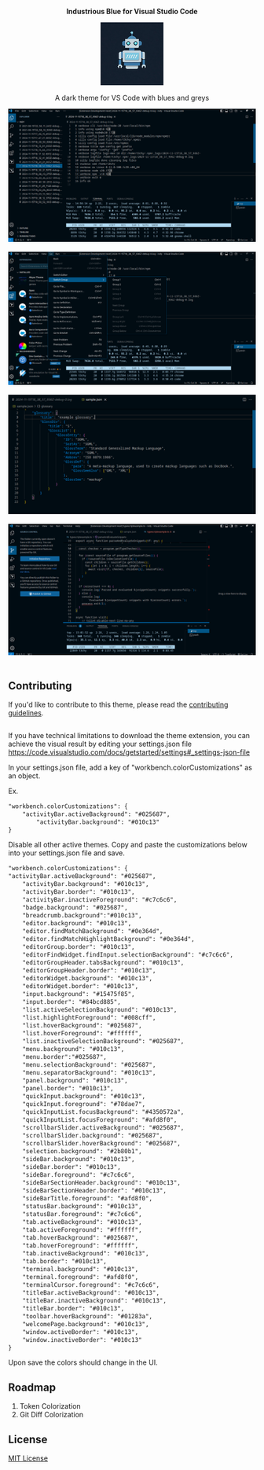 <p align="center" style="font-weight:bold; font-size=25px;">
  Industrious Blue for Visual Studio Code
</p>
 <p align="center">
  <img src="https://raw.githubusercontent.com/trebleCode/industrious-blue/main/images/industrious-blue-bot.jpeg" alt="Industrious Blue Bot"/>
</p>
<p align="center">
A dark theme for VS Code with blues and greys
</p>

![Screenshot](https://raw.githubusercontent.com/treblecode/industrious-blue/main/images/screen1.png)
<br />
<br />
![Screenshot](https://raw.githubusercontent.com/treblecode/industrious-blue/main/images/screen2.png)
<br />
<br />
![Screenshot](https://raw.githubusercontent.com/treblecode/industrious-blue/main/images/screen3.png)
<br />
<br />
![Screenshot](https://raw.githubusercontent.com/treblecode/industrious-blue/main/images/screen4.png)
<br />
<br />
## Contributing

If you'd like to contribute to this theme, please read the [contributing guidelines](./.github/CONTRIBUTING.md).

##

If you have technical limitations to download the theme extension, you can achieve the visual result by editing your settings.json file
https://code.visualstudio.com/docs/getstarted/settings#_settings-json-file	
	
In your settings.json file, add a key of "workbench.colorCustomizations" as an object.

Ex.
```
"workbench.colorCustomizations": {
	"activityBar.activeBackground": "#025687",
        "activityBar.background": "#010c13"
}
```
	
Disable all other active themes.
Copy and paste the customizations below into your settings.json file and save.

	"workbench.colorCustomizations": {
	"activityBar.activeBackground": "#025687",
        "activityBar.background": "#010c13",
        "activityBar.border": "#010c13",
        "activityBar.inactiveForeground": "#c7c6c6",
        "badge.background": "#025687",
        "breadcrumb.background":"#010c13",
        "editor.background": "#010c13",
        "editor.findMatchBackground": "#0e364d",
        "editor.findMatchHighlightBackground": "#0e364d",
        "editorGroup.border": "#010c13",
        "editorFindWidget.findInput.selectionBackground": "#c7c6c6",
        "editorGroupHeader.tabsBackground": "#010c13",
        "editorGroupHeader.border": "#010c13",
        "editorWidget.background": "#010c13",
        "editorWidget.border": "#010c13",
        "input.background": "#15475f85",
        "input.border": "#84bcd885",
        "list.activeSelectionBackground": "#010c13",
        "list.highlightForeground": "#008cff",
        "list.hoverBackground": "#025687",
        "list.hoverForeground": "#ffffff",
        "list.inactiveSelectionBackground": "#025687",
        "menu.background": "#010c13",
        "menu.border":"#025687",
        "menu.selectionBackground": "#025687",
        "menu.separatorBackground": "#010c13",
        "panel.background": "#010c13",
        "panel.border": "#010c13",
        "quickInput.background": "#010c13",
        "quickInput.foreground": "#78dae7",
        "quickInputList.focusBackground": "#4350572a",
        "quickInputList.focusForeground": "#afd8f0",
        "scrollbarSlider.activeBackground": "#025687",
        "scrollbarSlider.background": "#025687",
        "scrollbarSlider.hoverBackground": "#025687",
        "selection.background": "#2b80b1",
        "sideBar.background": "#010c13",
        "sideBar.border": "#010c13",
        "sideBar.foreground": "#c7c6c6",
        "sideBarSectionHeader.background": "#010c13",
        "sideBarSectionHeader.border": "#010c13",
        "sideBarTitle.foreground": "#afd8f0",
        "statusBar.background": "#010c13",
        "statusBar.foreground": "#c7c6c6",
        "tab.activeBackground": "#010c13",
        "tab.activeForeground": "#ffffff",
        "tab.hoverBackground": "#025687",
        "tab.hoverForeground": "#ffffff",
        "tab.inactiveBackground": "#010c13",
        "tab.border": "#010c13",
        "terminal.background": "#010c13",
        "terminal.foreground": "#afd8f0",
        "terminalCursor.foreground": "#c7c6c6",
        "titleBar.activeBackground": "#010c13",
        "titleBar.inactiveBackground": "#010c13",
        "titleBar.border": "#010c13",
        "toolbar.hoverBackground": "#01283a",
        "welcomePage.background": "#010c13",
        "window.activeBorder": "#010c13",
        "window.inactiveBorder": "#010c13"
	}
	
Upon save the colors should change in the UI.

## Roadmap

1. Token Colorization
2. Git Diff Colorization

## License

[MIT License](./LICENSE)
